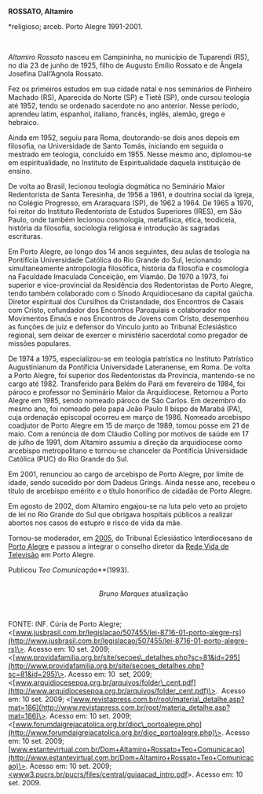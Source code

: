 **ROSSATO, Altamiro**

\*religioso; arceb. Porto Alegre 1991-2001.

 

*Altamiro Rossato* nasceu em Campininha, no município de Tuparendi (RS),
no dia 23 de junho de 1925, filho de Augusto Emílio Rossato e de Ângela
Josefina Dall’Agnola Rossato.

Fez os primeiros estudos em sua cidade natal e nos seminários de
Pinheiro Machado (RS), Aparecida do Norte (SP) e Tietê (SP), onde cursou
teologia até 1952, tendo se ordenado sacerdote no ano anterior. Nesse
período, aprendeu latim, espanhol, italiano, francês, inglês, alemão,
grego e hebraico.

Ainda em 1952, seguiu para Roma, doutorando-se dois anos depois em
filosofia, na Universidade de Santo Tomás, iniciando em seguida o
mestrado em teologia, concluído em 1955. Nesse mesmo ano, diplomou-se em
espiritualidade, no Instituto de Espiritualidade daquela instituição de
ensino.

De volta ao Brasil, lecionou teologia dogmática no Seminário Maior
Redentorista de Santa Teresinha, de 1956 a 1961, e doutrina social da
Igreja, no Colégio Progresso, em Araraquara (SP), de 1962 a 1964. De
1965 a 1970, foi reitor do Instituto Redentorista de Estudos Superiores
(IRES), em São Paulo, onde também lecionou cosmologia, metafísica,
ética, teodiceia, história da filosofia, sociologia religiosa e
introdução às sagradas escrituras.

Em Porto Alegre, ao longo dos 14 anos seguintes, deu aulas de teologia
na Pontifícia Universidade Católica do Rio Grande do Sul, lecionando
simultaneamente antropologia filosófica, história da filosofia e
cosmologia na Faculdade Imaculada Conceição, em Viamão. De 1970 a 1973,
foi superior e vice-provincial da Residência dos Redentoristas de Porto
Alegre, tendo também colaborado com o Sínodo Arquidiocesano da capital
gaúcha. Diretor espiritual dos Cursilhos da Cristandade, dos Encontros
de Casais com Cristo, cofundador dos Encontros Paroquiais e colaborador
nos Movimentos Emaús e nos Encontros de Jovens com Cristo, desempenhou
as funções de juiz e defensor do Vínculo junto ao Tribunal Eclesiástico
regional, sem deixar de exercer o ministério sacerdotal como pregador de
missões populares.

De 1974 a 1975, especializou-se em teologia patrística no Instituto
Patrístico Augustinianum da Pontifícia Universidade Lateranense, em
Roma. De volta a Porto Alegre, foi superior dos Redentoristas da
Província, mantendo-se no cargo até 1982. Transferido para Belém do Pará
em fevereiro de 1984, foi pároco e professor no Seminário Maior da
Arquidiocese. Retornou a Porto Alegre em 1985, sendo nomeado pároco de
São Carlos. Em dezembro do mesmo ano, foi nomeado pelo papa João Paulo
II bispo de Marabá (PA), cuja ordenação episcopal ocorreu em março de
1986. Nomeado arcebispo coadjutor de Porto Alegre em 15 de março de
1989, tomou posse em 21 de maio. Com a renúncia de dom Cláudio Colling
por motivos de saúde em 17 de julho de 1991, dom Altamiro assumiu a
direção da arquidiocese como arcebispo metropolitano e tornou-se
chanceler da Pontifícia Universidade Católica (PUC) do Rio Grande do
Sul.

Em 2001, renunciou ao cargo de arcebispo de Porto Alegre, por limite de
idade, sendo sucedido por dom Dadeus Grings. Ainda nesse ano, recebeu o
título de arcebispo emérito e o título honorífico de cidadão de Porto
Alegre.

Em agosto de 2002, dom Altamiro engajou-se na luta pelo veto ao projeto
de lei no Rio Grande do Sul que obrigava hospitais públicos a realizar
abortos nos casos de estupro e risco de vida da mãe.

Tornou-se moderador, em
[2005](http://pt.wikipedia.org/wiki/2005 "2005"), do Tribunal
Eclesiástico Interdiocesano de [Porto
Alegre](http://pt.wikipedia.org/wiki/Porto_Alegre "Porto Alegre") e
passou a integrar o conselho diretor da [Rede Vida de
Televisão](http://pt.wikipedia.org/wiki/Rede_Vida "Rede Vida") em Porto
Alegre.

Publicou *Teo Comunicação***(1993).

                                                                                                                                                                              
*Bruno Marques* atualização

 

FONTE: INF. Cúria de Porto Alegre; 
\<[www.jusbrasil.com.br/legislacao/507455/lei-8716-01-porto-alegre-rs](http://www.jusbrasil.com.br/legislacao/507455/lei-8716-01-porto-alegre-rs)\>.
Acesso em: 10 set. 2009;
\<[www.providafamilia.org.br/site/secoes\_detalhes.php?sc=81&id=295](http://www.providafamilia.org.br/site/secoes_detalhes.php?sc=81&id=295)\>.
Acesso em: 10  set, 2009;
\<[www.arquidiocesepoa.org.br/arquivos/folder\_cent.pdf](http://www.arquidiocesepoa.org.br/arquivos/folder_cent.pdf)\>.
 Acesso em: 10 set. 2009;
\<[www.revistapress.com.br/root/materia\_detalhe.asp?mat=186](http://www.revistapress.com.br/root/materia_detalhe.asp?mat=186)\>.
Acesso em: 10 set. 2009;
\<[www.forumdaigrejacatolica.org.br/dioc\_portoalegre.php](http://www.forumdaigrejacatolica.org.br/dioc_portoalegre.php)\>.
Acesso em: 10 set. 2009;
[www.estantevirtual.com.br/Dom+Altamiro+Rossato+Teo+Comunicacao](http://www.estantevirtual.com.br/Dom+Altamiro+Rossato+Teo+Comunicacao)\>.
Acesso em: 10 set.
2009;[\<www3.pucrs.br/pucrs/files/central/guiaacad\_intro.pdf](http://www3.pucrs.br/pucrs/files/central/guiaacad_intro.pdf)\>.
Acesso em: 10 set. 2009.

 

 

 
